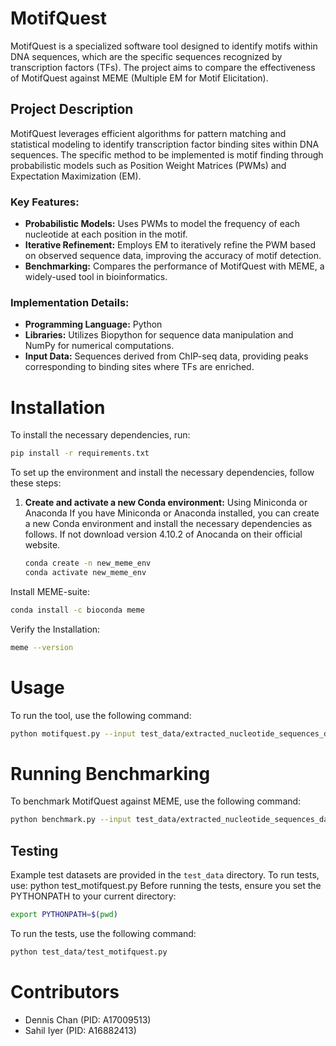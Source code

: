 # MotifQuest

MotifQuest is a specialized software tool designed to identify motifs within DNA sequences, which are the specific sequences recognized by transcription factors (TFs). The project aims to compare the effectiveness of MotifQuest against MEME (Multiple EM for Motif Elicitation).

## Project Description

MotifQuest leverages efficient algorithms for pattern matching and statistical modeling to identify transcription factor binding sites within DNA sequences. The specific method to be implemented is motif finding through probabilistic models such as Position Weight Matrices (PWMs) and Expectation Maximization (EM). 

### Key Features:
- **Probabilistic Models:** Uses PWMs to model the frequency of each nucleotide at each position in the motif.
- **Iterative Refinement:** Employs EM to iteratively refine the PWM based on observed sequence data, improving the accuracy of motif detection.
- **Benchmarking:** Compares the performance of MotifQuest with MEME, a widely-used tool in bioinformatics.

### Implementation Details:
- **Programming Language:** Python
- **Libraries:** Utilizes Biopython for sequence data manipulation and NumPy for numerical computations.
- **Input Data:** Sequences derived from ChIP-seq data, providing peaks corresponding to binding sites where TFs are enriched.

# Installation

To install the necessary dependencies, run:
```bash
pip install -r requirements.txt
 ```
To set up the environment and install the necessary dependencies, follow these steps:

1. **Create and activate a new Conda environment:**
   Using Miniconda or Anaconda
If you have Miniconda or Anaconda installed, you can create a new Conda environment and install the necessary dependencies as follows. If not download version 4.10.2 of Anocanda on their official website.

   ```bash
   conda create -n new_meme_env
   conda activate new_meme_env
Install MEME-suite: 
 ```bash
conda install -c bioconda meme
```
Verify the Installation: 
 ```bash
meme --version
```


# Usage

To run the tool, use the following command: 
```bash
python motifquest.py --input test_data/extracted_nucleotide_sequences_dataset0.txt --output output_file.txt
```
# Running Benchmarking
To benchmark MotifQuest against MEME, use the following command:
```bash
python benchmark.py --input test_data/extracted_nucleotide_sequences_dataset0.txt
```
## Testing

Example test datasets are provided in the `test_data` directory. To run tests, use: python test_motifquest.py
Before running the tests, ensure you set the PYTHONPATH to your current directory:
```bash
export PYTHONPATH=$(pwd)
```
To run the tests, use the following command: 
 ```bash
python test_data/test_motifquest.py
```


# Contributors

- Dennis Chan (PID: A17009513)
- Sahil Iyer (PID: A16882413)




